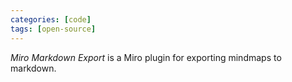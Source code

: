 ```yaml
---
categories: [code]
tags: [open-source]
---
```

<dfn>Miro Markdown Export</dfn> is a Miro plugin for exporting mindmaps to markdown.
